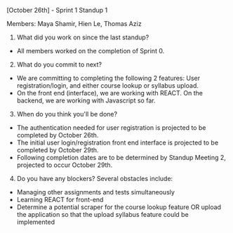 [October 26th] - Sprint 1 Standup 1

Members: Maya Shamir, Hien Le, Thomas Aziz
1. What did you work on since the last standup?
- All members worked on the completion of Sprint 0.

2. What do you commit to next?
- We are committing to completing the following 2 features: User registration/login, and either course lookup or syllabus upload.
- On the front end (interface), we are working with REACT. On the backend, we are working with Javascript so far.

3. When do you think you'll be done?
- The authentication needed for user registration is projected to be completed by October 26th.
- The initial user login/registration front end interface is projected to be completed by October 29th.
- Following completion dates are to be determined by Standup Meeting 2, projected to occur October 29th.
  
4. Do you have any blockers?
Several obstacles include:
- Managing other assignments and tests simultaneously
- Learning REACT for front-end
- Determine a potential scraper for the course lookup feature OR upload the application so that the upload syllabus feature could be implemented
